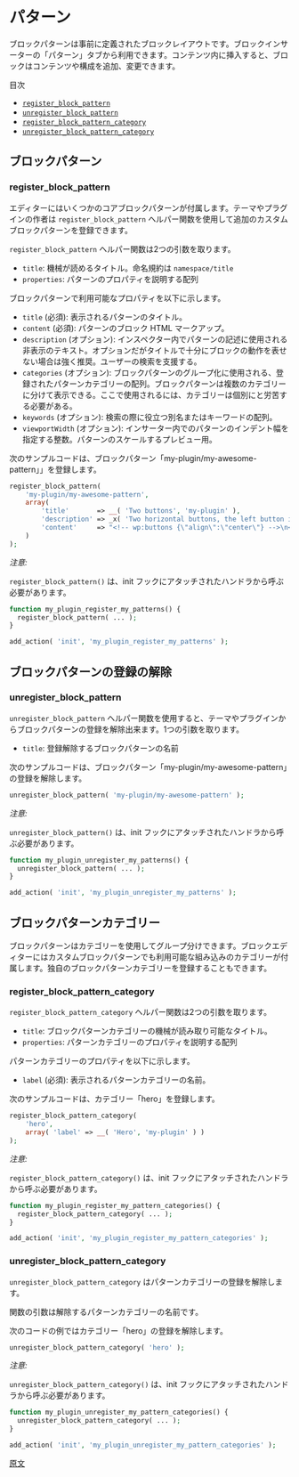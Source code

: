 <!--
# Patterns
 -->
# パターン

<!--
Block Patterns are predefined block layouts, ready to insert and tweak.
Block Patterns are predefined block layouts, available from the patterns tab of the block inserter. Once inserted into content, the blocks are ready for additional or modified content and configuration.
 -->
ブロックパターンは事前に定義されたブロックレイアウトです。ブロックインサーターの「パターン」タブから利用できます。コンテンツ内に挿入すると、ブロックはコンテンツや構成を追加、変更できます。

<!--
In this Document:
 -->
目次

* [`register_block_pattern`](#register_block_pattern)
* [`unregister_block_pattern`](#unregister_block_pattern)
* [`register_block_pattern_category`](#register_block_pattern_category)
* [`unregister_block_pattern_category`](#unregister_block_pattern_category)

<!--
## Block Patterns
 -->
## ブロックパターン

### register_block_pattern

<!--
The editor comes with several core block patterns. Theme and plugin authors can register additional custom block patterns using the `register_block_pattern` helper function.
 -->
エディターにはいくつかのコアブロックパターンが付属します。テーマやプラグインの作者は `register_block_pattern` ヘルパー関数を使用して追加のカスタムブロックパターンを登録できます。

<!--
The `register_block_pattern` helper function receives two arguments.
-   `title`: A machine-readable title with a naming convention of `namespace/title`.
-	`properties`: An array describing properties of the pattern.
 -->
`register_block_pattern` ヘルパー関数は2つの引数を取ります。
-   `title`: 機械が読めるタイトル。命名規約は `namespace/title`
-	`properties`: パターンのプロパティを説明する配列

<!--
The properties of the block pattern include:
-   `title` (required): A human-readable title for the pattern.
-   `content` (required): Raw HTML content for the pattern.
-   `description`: A visually hidden text used to describe the pattern in the inserter. A description is optional but it is strongly encouraged when the title does not fully describe what the pattern does.
-   `categories`: An array of pattern categories used to group block patterns. Block patterns can be shown on multiple categories.
-   `keywords`: An array of aliases or keywords that help users discover the pattern while searching.
-   `viewportWidth`: An integer specifying the width of the pattern in the inserter.
 -->
<!--
ブロックパターンのプロパティを以下に示します。
- `title` (必須): 表示されるパターンのタイトル。
- `content` (必須): パターンの生の HTML コンテンツ。
- `description`: インスペクター内でパターンの記述に使用される非表示のテキスト。オプションだがタイトルで十分にブロックの動作を表せない場合は強く推奨。
- `categories`: ブロックパターンのグループ化に使用されるブロックカテゴリーの配列。ブロックパターンは複数のカテゴリーに分けて表示できる。
- `keywords`: 検索の際に役立つ別名またはキーワードの配列。
- `viewportWidth`: インサーター内でのパターンの幅を指定する整数
 -->
<!--
The properties available for block patterns are:
 -->
ブロックパターンで利用可能なプロパティを以下に示します。

<!--
-   `title` (required): A human-readable title for the pattern.
-   `content` (required): Block HTML Markup for the pattern.
-   `description` (optional): A visually hidden text used to describe the pattern in the inserter. A description is optional but it is strongly encouraged when the title does not fully describe what the pattern does. The description will help users discover the pattern while searching.
-   `categories` (optional): An array of registered pattern categories used to group block patterns. Block patterns can be shown on multiple categories. A category must be registered separately in order to be used here.
-   `keywords` (optional): An array of aliases or keywords that help users discover the pattern while searching.
-   `viewportWidth` (optional): An integer specifying the intended width of the pattern to allow for a scaled preview of the pattern in the inserter.
 -->
-   `title` (必須): 表示されるパターンのタイトル。
-   `content` (必須): パターンのブロック HTML マークアップ。
-   `description` (オプション): インスペクター内でパターンの記述に使用される非表示のテキスト。オプションだがタイトルで十分にブロックの動作を表せない場合は強く推奨。ユーザーの検索を支援する。
-   `categories` (オプション): ブロックパターンのグループ化に使用される、登録されたパターンカテゴリーの配列。ブロックパターンは複数のカテゴリーに分けて表示できる。ここで使用されるには、カテゴリーは個別にと労苦する必要がある。
-   `keywords` (オプション): 検索の際に役立つ別名またはキーワードの配列。
-   `viewportWidth` (オプション): インサーター内でのパターンのインデント幅を指定する整数。パターンのスケールするプレビュー用。

<!--
The following code sample registers a block pattern named 'my-plugin/my-awesome-pattern':
 -->
次のサンプルコードは、ブロックパターン「my-plugin/my-awesome-pattern」」を登録します。

```php
register_block_pattern(
	'my-plugin/my-awesome-pattern',
	array(
		'title'       => __( 'Two buttons', 'my-plugin' ),
		'description' => _x( 'Two horizontal buttons, the left button is filled in, and the right button is outlined.', 'Block pattern description', 'my-plugin' ),
		'content'     => "<!-- wp:buttons {\"align\":\"center\"} -->\n<div class=\"wp-block-buttons aligncenter\"><!-- wp:button {\"backgroundColor\":\"very-dark-gray\",\"borderRadius\":0} -->\n<div class=\"wp-block-button\"><a class=\"wp-block-button__link has-background has-very-dark-gray-background-color no-border-radius\">" . esc_html__( 'Button One', 'my-plugin' ) . "</a></div>\n<!-- /wp:button -->\n\n<!-- wp:button {\"textColor\":\"very-dark-gray\",\"borderRadius\":0,\"className\":\"is-style-outline\"} -->\n<div class=\"wp-block-button is-style-outline\"><a class=\"wp-block-button__link has-text-color has-very-dark-gray-color no-border-radius\">" . esc_html__( 'Button Two', 'my-plugin' ) . "</a></div>\n<!-- /wp:button --></div>\n<!-- /wp:buttons -->",
	)
);
```

<!--
_Note:_
 -->
_注意:_

<!--
`register_block_pattern()` should be called from a handler attached to the init hook.
 -->
`register_block_pattern()` は、init フックにアタッチされたハンドラから呼ぶ必要があります。

```php
function my_plugin_register_my_patterns() {
  register_block_pattern( ... );
}

add_action( 'init', 'my_plugin_register_my_patterns' );
```

## ブロックパターンの登録の解除

### unregister_block_pattern

<!--
The `unregister_block_pattern` helper function allows for a previously registered block pattern to be unregistered from a theme or plugin and receives one argument.
 -->
`unregister_block_pattern` ヘルパー関数を使用すると、テーマやプラグインからブロックパターンの登録を解除出来ます。1つの引数を取ります。
<!--
-   `title`: The name of the block pattern to be unregistered.
 -->
-   `title`: 登録解除するブロックパターンの名前

<!--
`unregister_block_pattern` allows unregistering a pattern previously registered on the server using `register_block_pattern`.
 -->
<!--
`unregister_block_pattern` は `register_block_pattern` を使用してサーバーに登録されたパターンの登録を解除します。
 -->

<!--
The following code sample unregisters the block pattern named 'my-plugin/my-awesome-pattern':
 -->
次のサンプルコードは、ブロックパターン「my-plugin/my-awesome-pattern」の登録を解除します。

```php
unregister_block_pattern( 'my-plugin/my-awesome-pattern' );
```
<!--
_Note:_
 -->
_注意:_

<!--
`unregister_block_pattern()` should be called from a handler attached to the init hook.
 -->
`unregister_block_pattern()` は、init フックにアタッチされたハンドラから呼ぶ必要があります。

```php
function my_plugin_unregister_my_patterns() {
  unregister_block_pattern( ... );
}

add_action( 'init', 'my_plugin_unregister_my_patterns' );
```
<!--
## Block Pattern Categories
 -->
## ブロックパターンカテゴリー

<!--
Block patterns can be grouped using categories. The block editor comes with bundled categories you can use on your custom block patterns. You can also register your own block pattern categories.
 -->
ブロックパターンはカテゴリーを使用してグループ分けできます。ブロックエディターにはカスタムブロックパターンでも利用可能な組み込みのカテゴリーが付属します。独自のブロックパターンカテゴリーを登録することもできます。

### register_block_pattern_category

<!--
The `register_block_pattern_category` helper function receives two arguments.
-   `title`: A machine-readable title for the block pattern category.
-	`properties`: An array describing properties of the pattern category.
 -->
`register_block_pattern_category` ヘルパー関数は2つの引数を取ります。
-   `title`: ブロックパターンカテゴリーの機械が読み取り可能なタイトル。
-	`properties`: パターンカテゴリーのプロパティを説明する配列

<!--
The properties of the pattern categories include:
-   `label` (required): A human-readable label for the pattern category.
 -->
パターンカテゴリーのプロパティを以下に示します。
- `label` (必須): 表示されるパターンカテゴリーの名前。

<!--
The following code sample registers the category named 'hero':
 -->
次のサンプルコードは、カテゴリー「hero」を登録します。

```php
register_block_pattern_category(
	'hero',
	array( 'label' => __( 'Hero', 'my-plugin' ) )
);
```

<!--
_Note:_
 -->
_注意:_

<!--
`register_block_pattern_category()` should be called from a handler attached to the init hook.
 -->
`register_block_pattern_category()` は、init フックにアタッチされたハンドラから呼ぶ必要があります。

```php
function my_plugin_register_my_pattern_categories() {
  register_block_pattern_category( ... );
}

add_action( 'init', 'my_plugin_register_my_pattern_categories' );
```

### unregister_block_pattern_category
<!--
`unregister_block_pattern_category` allows unregistering a pattern category.

The `unregister_block_pattern_category` helper function allows for a previously registered block pattern category to be unregistered from a theme or plugin and receives one argument.
-   `title`: The name of the block pattern category to be unregistered.

The following code sample unregisters the category named 'hero':
 -->
`unregister_block_pattern_category` はパターンカテゴリーの登録を解除します。

関数の引数は解除するパターンカテゴリーの名前です。

次のコードの例ではカテゴリー「hero」の登録を解除します。

```php
unregister_block_pattern_category( 'hero' );
```

<!--
_Note:_
 -->
_注意:_

`unregister_block_pattern_category()` は、init フックにアタッチされたハンドラから呼ぶ必要があります。

```php
function my_plugin_unregister_my_pattern_categories() {
  unregister_block_pattern_category( ... );
}

add_action( 'init', 'my_plugin_unregister_my_pattern_categories' );
```

[原文](https://github.com/WordPress/gutenberg/blob/trunk/docs/reference-guides/block-api/block-patterns.md)
